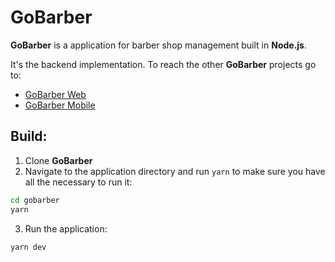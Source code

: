# GoBarber

**GoBarber** is a application for barber shop management built in **Node.js**.



It's the backend implementation. To reach the other **GoBarber** projects go to:

- [GoBarber Web](https://github.com/adrianoneres/gobarber-web)
- [GoBarber Mobile](https://github.com/adrianoneres/gobarber-mobile)



## Build:

1. Clone **GoBarber**
2. Navigate to the application directory and run `yarn` to make sure you have all the necessary to run it:

```sh
cd gobarber
yarn
```

3. Run the application:

```sh
yarn dev
```


